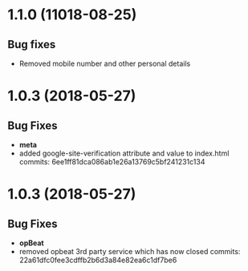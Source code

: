 <a name="1.0.0"></a>

# 1.1.0 (11018-08-25)

## Bug fixes

- Removed mobile number and other personal details

# 1.0.3 (2018-05-27)

## Bug Fixes
- **meta**
- added google-site-verification attribute and value to index.html
commits: 6ee1ff81dca086ab1e26a13769c5bf241231c134

# 1.0.3 (2018-05-27)

## Bug Fixes
- **opBeat**
- removed opbeat 3rd party service which has now closed
commits: 22a61dfc0fee3cdffb2b6d3a84e82ea6c1df7be6

